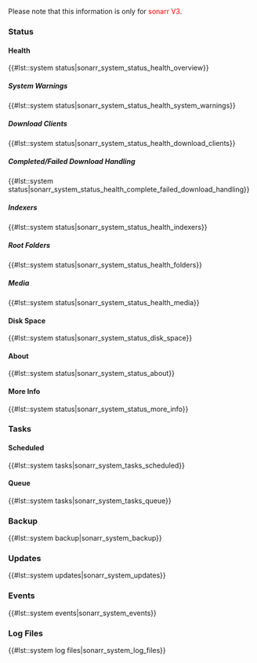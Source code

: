Please note that this information is only for
<span style="color:#ff0000">sonarr V3</span>.

### Status

#### Health

{{\#lst::system status|sonarr\_system\_status\_health\_overview}}

##### System Warnings

{{\#lst::system
status|sonarr\_system\_status\_health\_system\_warnings}}

##### Download Clients

{{\#lst::system
status|sonarr\_system\_status\_health\_download\_clients}}

##### Completed/Failed Download Handling

{{\#lst::system
status|sonarr\_system\_status\_health\_complete\_failed\_download\_handling}}

##### Indexers

{{\#lst::system status|sonarr\_system\_status\_health\_indexers}}

##### Root Folders

{{\#lst::system status|sonarr\_system\_status\_health\_folders}}

##### Media

{{\#lst::system status|sonarr\_system\_status\_health\_media}}

#### Disk Space

{{\#lst::system status|sonarr\_system\_status\_disk\_space}}

#### About

{{\#lst::system status|sonarr\_system\_status\_about}}

#### More Info

{{\#lst::system status|sonarr\_system\_status\_more\_info}}

### Tasks

#### Scheduled

{{\#lst::system tasks|sonarr\_system\_tasks\_scheduled}}

#### Queue

{{\#lst::system tasks|sonarr\_system\_tasks\_queue}}

### Backup

{{\#lst::system backup|sonarr\_system\_backup}}

### Updates

{{\#lst::system updates|sonarr\_system\_updates}}

### Events

{{\#lst::system events|sonarr\_system\_events}}

### Log Files

{{\#lst::system log files|sonarr\_system\_log\_files}}
